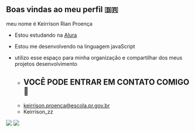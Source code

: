 ## Boas vindas ao meu perfil 🇧🇷

 meu nome é Keirrison Rian Proença

 - Estou estudando na [Alura](https://alura.com.br)
 - Estou me desenvolvendo na linguagem javaScript
 - utilizo esse espaço para minha organização e compartilhar dos meus projetos desenvolvimento

   - ## VOCÊ PODE ENTRAR EM CONTATO COMIGO 🥇
   -  keirrison.proenca@escola.pr.gov.br
   -  Keirrison_zz
      
![](https://media.tenor.com/w1ThhGE3il8AAAAi/goku-db.gif)                                                                   ![](https://media.tenor.com/s5H-epeo0ewAAAAi/jus-mugen-majin-vegeta.gif)
